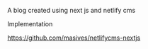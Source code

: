 A blog created using next js and netlify cms


Implementation

https://github.com/masives/netlifycms-nextjs


